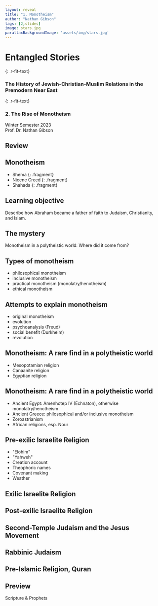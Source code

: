 ```yaml
---
layout: reveal
title: "1. Monotheism"
author: "Nathan Gibson"
tags: [2,slides]
image: stars.jpg
parallaxBackgroundImage: 'assets/img/stars.jpg'
---
```


# Entangled Stories  
{: .r-fit-text}

### The History of Jewish-Christian-Muslim Relations in the Premodern Near East
{: .r-fit-text}

### 2. The Rise of Monotheism

Winter Semester 2023  
Prof. Dr. Nathan Gibson

## Review

## Monotheism

- Shema
{: .fragment}
- Nicene Creed
{: .fragment}
- Shahada
{: .fragment}

## Learning objective

<i class="fa-solid fa-check"></i> Describe how Abraham became a father of faith to Judaism, Christianity, and Islam.

## The mystery

Monotheism in a polytheistic world: Where did it come from?

## Types of monotheism

- philosophical monotheism
- inclusive monotheism
- practical monotheism (monolatry/henotheism)
- ethical monotheism

## Attempts to explain monotheism

- original monotheism
- evolution
- psychoanalysis (Freud)
- social benefit (Durkheim)
- revolution

## Monotheism: A rare find in a polytheistic world

- Mesopotamian religion
- Canaanite religion
- Egyptian religion

## Monotheism: A rare find in a polytheistic world

- Ancient Egypt: Amenhotep IV (Echnaton), otherwise monolatry/henotheism
- Ancient Greece: philosophical and/or inclusive monotheism
- Zoroastrianism
- African religions, esp. Nour

## Pre-exilic Israelite Religion

- "Elohim"
- "Yahweh" 
- Creation account
- Theophoric names
- Covenant making
- Weather

## Exilic Israelite Religion

## Post-exilic Israelite Religion

## Second-Temple Judaism and the Jesus Movement 

## Rabbinic Judaism

## Pre-Islamic Religion, Quran

## Preview

Scripture & Prophets